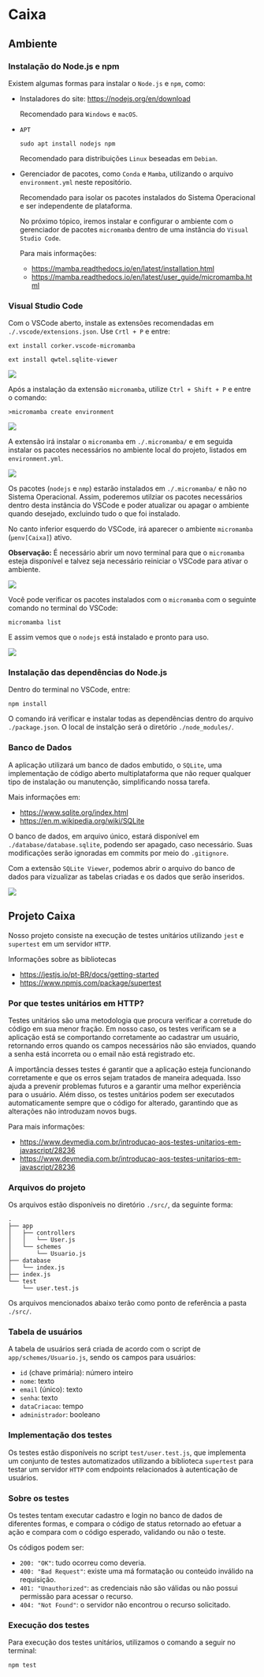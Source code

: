 # Caixa

## Ambiente

### Instalação do **Node.js** e **npm**

Existem algumas formas para instalar o `Node.js` e `npm`, como:

- Instaladores do site: https://nodejs.org/en/download

  Recomendado para `Windows` e `macOS`.

- `APT`

      sudo apt install nodejs npm

  Recomendado para distribuições `Linux` beseadas em `Debian`.

- Gerenciador de pacotes, como `Conda` e `Mamba`, utilizando o arquivo `environment.yml` neste repositório.

  Recomendado para isolar os pacotes instalados do Sistema Operacional e ser independente de plataforma.

  No próximo tópico, iremos instalar e configurar o ambiente com o gerenciador de pacotes `micromamba` dentro de uma instância do `Visual Studio Code`.

  Para mais informações:

    - https://mamba.readthedocs.io/en/latest/installation.html
    - https://mamba.readthedocs.io/en/latest/user_guide/micromamba.html

### Visual Studio Code

Com o VSCode aberto, instale as extensões recomendadas em `./.vscode/extensions.json`. Use `Crtl + P` e entre:

    ext install corker.vscode-micromamba

  <p></p>

    ext install qwtel.sqlite-viewer

<img src="./images/extensions.png">

Após a instalação da extensão `micromamba`, utilize `Ctrl + Shift + P` e entre o comando:

    >micromamba create environment

<img src="./images/create_environment.png">

A extensão irá instalar o `micromamba` em `./.micromamba/` e em seguida instalar os pacotes necessários no ambiente local do projeto, listados em `environment.yml`.

<img src="./images/environment.png">

Os pacotes (`nodejs` e `nmp`) estarão instalados em `./.micromamba/` e não no Sistema Operacional. Assim, poderemos utilziar os pacotes necessários dentro desta instância do VSCode e poder atualizar ou apagar o ambiente quando desejado, excluindo tudo o que foi instalado.

No canto inferior esquerdo do VSCode, irá aparecer o ambiente `micromamba` (`μenv[Caixa]`) ativo.

**Observação:** É necessário abrir um novo terminal para que o `micromamba` esteja disponível e talvez seja necessário reiniciar o VSCode para ativar o ambiente.

<img src="./images/micromamba.png">

Você pode verificar os pacotes instalados com o `micromamba` com o seguinte comando no terminal do VSCode:

    micromamba list

E assim vemos que o `nodejs` está instalado e pronto para uso.

<img src="./images/micromamba_list.png">

### Instalação das dependências do **Node.js**

Dentro do terminal no VSCode, entre:

    npm install

O comando irá verificar e instalar todas as dependências dentro do arquivo `./package.json`. O local de instalção será o diretório `./node_modules/`.

### Banco de Dados

A aplicação utilizará um banco de dados embutido, o `SQLite`, uma implementação de código aberto multiplataforma que não requer qualquer tipo de instalação ou manutenção, simplificando nossa tarefa.

Mais informações em:

- https://www.sqlite.org/index.html
- https://en.m.wikipedia.org/wiki/SQLite

O banco de dados, em arquivo único, estará disponível em `./database/database.sqlite`, podendo ser apagado, caso necessário. Suas modificações serão ignoradas em commits por meio do `.gitignore`.

Com a extensão `SQLite Viewer`, podemos abrir o arquivo do banco de dados para vizualizar as tabelas criadas e os dados que serão inseridos.

<img src="./images/database.png">

## Projeto **Caixa**

Nosso projeto consiste na execução de testes unitários utilizando `jest` e `supertest` em um servidor `HTTP`.

Informações sobre as bibliotecas

- https://jestjs.io/pt-BR/docs/getting-started
- https://www.npmjs.com/package/supertest

### Por que testes unitários em HTTP?

Testes unitários são uma metodologia que procura verificar a corretude do código em sua menor fração. Em nosso caso, os testes verificam se a aplicação está se comportando corretamente ao cadastrar um usuário, retornando erros quando os campos necessários não são enviados, quando a senha está incorreta ou o email não está registrado etc.

A importância desses testes é garantir que a aplicação esteja funcionando corretamente e que os erros sejam tratados de maneira adequada. Isso ajuda a prevenir problemas futuros e a garantir uma melhor experiência para o usuário. Além disso, os testes unitários podem ser executados automaticamente sempre que o código for alterado, garantindo que as alterações não introduzam novos bugs.

Para mais informações:

- https://www.devmedia.com.br/introducao-aos-testes-unitarios-em-javascript/28236
- https://www.devmedia.com.br/introducao-aos-testes-unitarios-em-javascript/28236

### Arquivos do projeto

Os arquivos estão disponíveis no diretório `./src/`, da seguinte forma:

    .
    ├── app
    │   ├── controllers
    │   │   └── User.js
    │   └── schemes
    │       └── Usuario.js
    ├── database
    │   └── index.js
    ├── index.js
    └── test
        └── user.test.js

Os arquivos mencionados abaixo terão como ponto de referência a pasta `./src/`.

### Tabela de usuários

A tabela de usuários será criada de acordo com o script de `app/schemes/Usuario.js`, sendo os campos para usuários:

- `id` (chave primária): número inteiro
- `nome`: texto
- `email` (único): texto
- `senha`: texto
- `dataCriacao`: tempo
- `administrador`: booleano

### Implementação dos testes

Os testes estão disponíveis no script `test/user.test.js`, que implementa um conjunto de testes automatizados utilizando a biblioteca `supertest` para testar um servidor `HTTP` com endpoints relacionados à autenticação de usuários.

### Sobre os testes

Os testes tentam executar cadastro e login no banco de dados de diferentes formas, e compara o código de status retornado ao efetuar a ação e compara com o código esperado, validando ou não o teste.

Os códigos podem ser:

- `200: "OK"`: tudo ocorreu como deveria.
- `400: "Bad Request"`: existe uma má formatação ou conteúdo inválido na requisição.
- `401: "Unauthorized"`: as credenciais não são válidas ou não possui permissão para acessar o recurso.
- `404: "Not Found"`: o servidor não encontrou o recurso solicitado.

### Execução dos testes

Para execução dos testes unitários, utilizamos o comando a seguir no terminal:

    npm test


